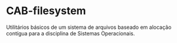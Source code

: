 # CAB-filesystem

Utilitários básicos de um sistema de arquivos baseado em alocação contígua para a disciplina de Sistemas Operacionais.
